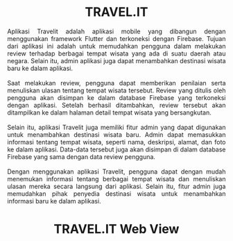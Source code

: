 <div align="center">
  
# TRAVEL.IT
  
</div>

<div align="justify">
Aplikasi Travelit adalah aplikasi mobile yang dibangun dengan menggunakan framework Flutter dan terkoneksi dengan Firebase. Tujuan dari aplikasi ini adalah untuk memudahkan pengguna dalam melakukan review terhadap berbagai tempat wisata yang ada di suatu daerah atau negara. Selain itu, admin aplikasi juga dapat menambahkan destinasi wisata baru ke dalam aplikasi.
<br><br>
Saat melakukan review, pengguna dapat memberikan penilaian serta menuliskan ulasan tentang tempat wisata tersebut. Review yang ditulis oleh pengguna akan disimpan ke dalam database Firebase yang terkoneksi dengan aplikasi. Setelah berhasil ditambahkan, review tersebut akan ditampilkan ke dalam halaman detail tempat wisata yang bersangkutan.
<br><br>
Selain itu, aplikasi Travelit juga memiliki fitur admin yang dapat digunakan untuk menambahkan destinasi wisata baru. Admin dapat memasukkan informasi tentang tempat wisata, seperti nama, deskripsi, alamat, dan foto ke dalam aplikasi. Data-data tersebut juga akan disimpan di dalam database Firebase yang sama dengan data review pengguna.
<br><br>
Dengan menggunakan aplikasi Travelit, pengguna dapat dengan mudah menemukan informasi tentang berbagai tempat wisata dan menuliskan ulasan mereka secara langsung dari aplikasi. Selain itu, fitur admin juga memudahkan pihak penyedia destinasi wisata untuk menambahkan informasi baru ke dalam aplikasi.
</div>

<div align="center">
  
# TRAVEL.IT Web View
